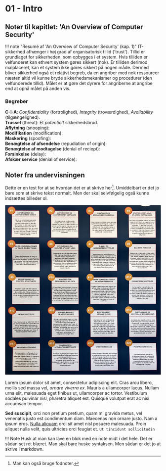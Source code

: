 # 01 - Intro

## Noter til kapitlet: 'An Overview of Computer Security'

!!! note "Resumé af 'An Overview of Computer Security' (kap. 1)"
    IT-sikkerhed afhænger i høj grad af organisatorisk tillid ('trust'). Tillid er grundlaget for sikkerheden, som opbygges i et system. Hvis tilliden er velfunderet kan ethvert system gøres sikkert (nok). Er tilliden derimod malplaceret, kan et system ikke gøres sikkert på nogen måde.
    Dermed bliver sikkerhed også et relativt begreb, da en angriber med nok ressourcer næsten altid vil kunne bryde sikkerhedsmekanismer og procedurer (den velfunderede tillid). Målet er at gøre det dyrere for angriberne at angribe end at opnå målet på anden vis.


### Begreber
**C-I-A**: *Confidentiality* (fortrolighed), *Integrity* (troværdighed), *Availability* (tilgængelighed).   
**Trussel** (threat): Et *potentielt* sikkerhedsbrud.   
**Aflytning** (snooping):   
**Modifikation** (modification):   
**Maskering** (spoofing):   
**Benægtelse af afsendelse** (repudiation of origin):   
**Benægtelse af modtagelse** (denial of reciept):   
**Forsinkelse** (delay):   
**Afskær service** (denial of service):   

## Noter fra undervisningen

Dette er en test for at se hvordan det er at skrive her[^1]. Umiddelbart er det jo bare som at skrive tekst normalt. Men der skal selvfølgelig også kunne indsættes billeder ol.

![Billede: CIS20CSC](../img/CIS20CSC.jpg)

Lorem ipsum dolor sit amet, consectetur adipiscing elit. Cras arcu libero,
mollis sed massa vel, *ornare viverra ex*. Mauris a ullamcorper lacus. Nullam
urna elit, malesuada eget finibus ut, ullamcorper ac tortor. Vestibulum sodales
pulvinar nisl, pharetra aliquet est. Quisque volutpat erat ac nisi accumsan
tempor.

**Sed suscipit**, orci non pretium pretium, quam mi gravida metus, vel
venenatis justo est condimentum diam. Maecenas non ornare justo. Nam a ipsum
eros. [Nulla aliquam](#) orci sit amet nisl posuere malesuada. Proin aliquet
nulla velit, quis ultricies orci feugiat et. `Ut tincidunt sollicitudin`

!!! Note
    Husk at man kan lave en blok med en note midt i det hele. Det er sådan set ret blæret. Man skal bare huske syntaksen. Men sådan er det jo at skrive i markdown.

[^1]: Man kan også bruge fodnoter.
